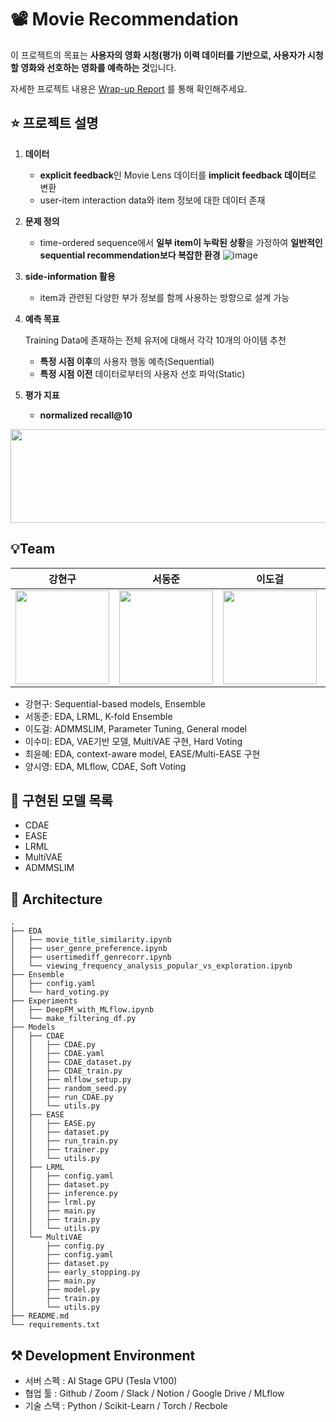 # 📽️ Movie Recommendation

이 프로젝트의 목표는 **사용자의 영화 시청(평가) 이력 데이터를 기반으로, 사용자가 시청할 영화와 선호하는 영화를 예측하는 것**입니다. 

자세한 프로젝트 내용은 [Wrap-up Report](https://github.com/boostcampaitech7/level2-recsys-movierecommendation-recsys-04-lv3/blob/main/Wrap_Up_Report_Movie_Recommendation.pdf) 를 통해 확인해주세요.

## ⭐ 프로젝트 설명

1. **데이터**
    - **explicit feedback**인 Movie Lens 데이터를  **implicit feedback 데이터**로 변환
    - user-item interaction data와 item 정보에 대한 데이터 존재
2. **문제 정의**
    - time-ordered sequence에서 **일부 item이 누락된 상황**을 가정하여 **일반적인 sequential recommendation보다 복잡한 환경**
    ![image](https://github.com/user-attachments/assets/88928ee6-8687-4de0-ae77-e2cd540ec7ee)

    
3. **side-information 활용**
    - item과 관련된 다양한 부가 정보를 함께 사용하는 방향으로 설계 가능

4. **예측 목표**
    
    Training Data에 존재하는 전체 유저에 대해서 각각 10개의 아이템 추천
    
    - **특정 시점 이후**의 사용자 행동 예측(Sequential)
    - **특정 시점 이전** 데이터로부터의 사용자 선호 파악(Static)
5. **평가 지표**
    - **normalized recall@10**

<img src="https://github.com/user-attachments/assets/b314b40d-ad5d-4db0-b6ae-b00c996ba9a6" width="800" height="150"/>

## 💡Team
| 강현구 | 서동준 | 이도걸 | 이수미 | 최윤혜 | 양시영 |
| --- | --- | --- | --- | --- | --- |
| <img src="https://github.com/user-attachments/assets/e00fe2c2-20d6-497e-8d15-32368381f544" width="150" height="150"/> | <img src="https://github.com/user-attachments/assets/674a4608-a446-429f-957d-1bebeb48834f" width="150" height="150"/> | <img src="https://github.com/user-attachments/assets/1bdbd568-716a-40b7-937e-cbc5b1e063b8" width="150" height="150"/> | <img src="https://github.com/user-attachments/assets/c8fc634a-e41e-4b03-8779-a18235caa894" width="150" height="150"/> | <img src="https://github.com/user-attachments/assets/7a0a32bc-d22c-47a1-a6c7-2ea35aa7b912" width="150" height="150"/> | <img src="https://github.com/user-attachments/assets/1e9190cf-d2ae-4f3c-8327-70175656ab28" width="150" height="150"/> |

- 강현구: Sequential-based models, Ensemble
- 서동준: EDA, LRML, K-fold Ensemble
- 이도걸: ADMMSLIM, Parameter Tuning, General model
- 이수미: EDA, VAE기반 모델, MultiVAE 구현, Hard Voting
- 최윤혜: EDA, context-aware model, EASE/Multi-EASE 구현
- 양시영: EDA, MLflow, CDAE, Soft Voting

## 📑 구현된 모델 목록

- CDAE
- EASE
- LRML
- MultiVAE
- ADMMSLIM

## 📂 Architecture
```
.
├── EDA
│   ├── movie_title_similarity.ipynb
│   ├── user_genre_preference.ipynb
│   ├── usertimediff_genrecorr.ipynb
│   └── viewing_frequency_analysis_popular_vs_exploration.ipynb
├── Ensemble
│   ├── config.yaml
│   └── hard_voting.py
├── Experiments
│   ├── DeepFM_with_MLflow.ipynb
│   └── make_filtering_df.py
├── Models
│   ├── CDAE
│   │   ├── CDAE.py
│   │   ├── CDAE.yaml
│   │   ├── CDAE_dataset.py
│   │   ├── CDAE_train.py
│   │   ├── mlflow_setup.py
│   │   ├── random_seed.py
│   │   ├── run_CDAE.py
│   │   └── utils.py
│   ├── EASE
│   │   ├── EASE.py
│   │   ├── dataset.py
│   │   ├── run_train.py
│   │   ├── trainer.py
│   │   └── utils.py
│   ├── LRML
│   │   ├── config.yaml
│   │   ├── dataset.py
│   │   ├── inference.py
│   │   ├── lrml.py
│   │   ├── main.py
│   │   ├── train.py
│   │   └── utils.py
│   └── MultiVAE
│       ├── config.py
│       ├── config.yaml
│       ├── dataset.py
│       ├── early_stopping.py
│       ├── main.py
│       ├── model.py
│       ├── train.py
│       └── utils.py
├── README.md
└── requirements.txt
```

## ⚒️ Development Environment

- 서버 스펙 : AI Stage GPU (Tesla V100)
- 협업 툴 : Github / Zoom / Slack / Notion / Google Drive / MLflow
- 기술 스택 : Python / Scikit-Learn / Torch / Recbole
